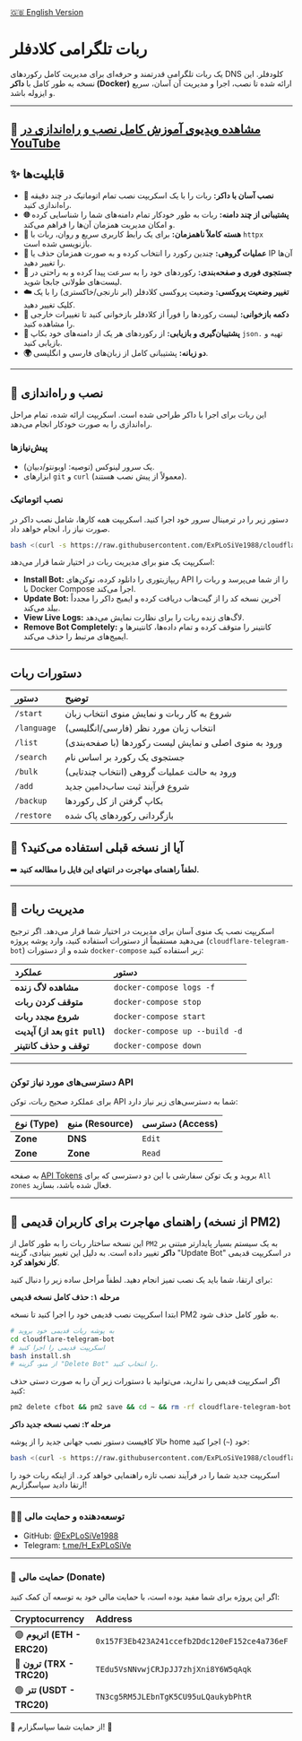 <!-- English README link -->
<div align="left">
  <a href="README.md">🇬🇧 English Version</a>
</div>

# ربات تلگرامی کلادفلر
یک ربات تلگرامی قدرتمند و حرفه‌ای برای مدیریت کامل رکوردهای DNS کلودفلر. این نسخه به طور کامل با **داکر (Docker)** ارائه شده تا نصب، اجرا و مدیریت آن آسان، سریع و ایزوله باشد.

---
🎥 [مشاهده ویدیوی آموزش کامل نصب و راه‌اندازی در YouTube](https://www.youtube.com/watch?v=OOQ9rtHqeFQ)
---

## ✨ قابلیت‌ها
*   **🐳 نصب آسان با داکر:** ربات را با یک اسکریپت نصب تمام اتوماتیک در چند دقیقه راه‌اندازی کنید.
*   **🌐 پشتیبانی از چند دامنه:** ربات به طور خودکار تمام دامنه‌های شما را شناسایی کرده و امکان مدیریت همزمان آن‌ها را فراهم می‌کند.
*   **🚀 هسته کاملاً ناهمزمان:** برای یک رابط کاربری سریع و روان، ربات با `httpx` بازنویسی شده است.
*   **👥 عملیات گروهی:** چندین رکورد را انتخاب کرده و به صورت همزمان حذف یا IP آن‌ها را تغییر دهید.
*   **🔎 جستجوی فوری و صفحه‌بندی:** رکوردهای خود را به سرعت پیدا کرده و به راحتی در لیست‌های طولانی جابجا شوید.
*   **☁️ تغییر وضعیت پروکسی:** وضعیت پروکسی کلادفلر (ابر نارنجی/خاکستری) را با یک کلیک تغییر دهید.
*   **🔄 دکمه بازخوانی:** لیست رکوردها را فوراً از کلادفلر بازخوانی کنید تا تغییرات خارجی را مشاهده کنید.
*   **💾 پشتیبان‌گیری و بازیابی:** از رکوردهای هر یک از دامنه‌های خود بکاپ `json.` تهیه و بازیابی کنید.
*   **🌍 دو زبانه:** پشتیبانی کامل از زبان‌های فارسی و انگلیسی.

---

## 🚀 نصب و راه‌اندازی

این ربات برای اجرا با داکر طراحی شده است. اسکریپت ارائه شده، تمام مراحل راه‌اندازی را به صورت خودکار انجام می‌دهد.

### پیش‌نیازها
*   یک سرور لینوکس (توصیه: اوبونتو/دبیان).
*   ابزارهای `git` و `curl` (معمولاً از پیش نصب هستند).

### نصب اتوماتیک
دستور زیر را در ترمینال سرور خود اجرا کنید. اسکریپت همه کارها، شامل نصب داکر در صورت نیاز را، انجام خواهد داد.
```bash
bash <(curl -s https://raw.githubusercontent.com/ExPLoSiVe1988/cloudflare-telegram-bot/main/install.sh)
```
اسکریپت یک منو برای مدیریت ربات در اختیار شما قرار می‌دهد:
*   **Install Bot:** ریپازیتوری را دانلود کرده، توکن‌های API را از شما می‌پرسد و ربات را با Docker Compose اجرا می‌کند.
*   **Update Bot:** آخرین نسخه کد را از گیت‌هاب دریافت کرده و ایمیج داکر را مجدداً بیلد می‌کند.
*   **View Live Logs:** لاگ‌های زنده ربات را برای نظارت نمایش می‌دهد.
*   **Remove Bot Completely:** کانتینر را متوقف کرده و تمام داده‌ها، کانتینرها و ایمیج‌های مرتبط را حذف می‌کند.

---
## دستورات ربات
| دستور | توضیح |
|:---|:---|
| `/start` | شروع به کار ربات و نمایش منوی انتخاب زبان |
| `/language` | انتخاب زبان مورد نظر (فارسی/انگلیسی) |
| `/list` | ورود به منوی اصلی و نمایش لیست رکوردها (با صفحه‌بندی) |
| `/search`| جستجوی یک رکورد بر اساس نام |
| `/bulk` | ورود به حالت عملیات گروهی (انتخاب چندتایی) |
| `/add` | شروع فرآیند ثبت ساب‌دامین جدید |
| `/backup` | بکاپ گرفتن از کل رکوردها |
| `/restore`| بازگردانی رکوردهای پاک شده |

## 🔄 آیا از نسخه قبلی استفاده می‌کنید؟

➡️ **لطفاً راهنمای مهاجرت در انتهای این فایل را مطالعه کنید.**

---

## 🤖 مدیریت ربات

اسکریپت نصب یک منوی آسان برای مدیریت در اختیار شما قرار می‌دهد. اگر ترجیح می‌دهید مستقیماً از دستورات استفاده کنید، وارد پوشه پروژه (`cloudflare-telegram-bot`) شده و از دستورات `docker-compose` زیر استفاده کنید:

| عملکرد | دستور |
| :--- | :--- |
| **مشاهده لاگ زنده** | `docker-compose logs -f` |
| **متوقف کردن ربات** | `docker-compose stop` |
| **شروع مجدد ربات** | `docker-compose start` |
| **آپدیت (بعد از `git pull`)** | `docker-compose up --build -d` |
| **توقف و حذف کانتینر** | `docker-compose down` |

---

### دسترسی‌های مورد نیاز توکن API
برای عملکرد صحیح ربات، توکن API شما به دسترسی‌های زیر نیاز دارد:

| نوع (Type) | منبع (Resource) | دسترسی (Access) |
| :--- | :--- | :--- |
| **Zone** | **DNS** | `Edit` |
| **Zone** | **Zone** | `Read` |

به صفحه [API Tokens](https://dash.cloudflare.com/profile/api-tokens) بروید و یک توکن سفارشی با این دو دسترسی که برای `All zones` فعال شده باشد، بسازید.

---

## 🔄 راهنمای مهاجرت برای کاربران قدیمی (از نسخه PM2)

این نسخه ساختار ربات را به طور کامل از `PM2` به یک سیستم بسیار پایدارتر مبتنی بر **داکر** تغییر داده است. به دلیل این تغییر بنیادی، گزینه "Update Bot" در اسکریپت قدیمی **کار نخواهد کرد**.

برای ارتقا، شما باید یک نصب تمیز انجام دهید. لطفاً مراحل ساده زیر را دنبال کنید:

**مرحله ۱: حذف کامل نسخه قدیمی**

ابتدا اسکریپت نصب قدیمی خود را اجرا کنید تا نسخه PM2 به طور کامل حذف شود.
```bash
# به پوشه ربات قدیمی خود بروید
cd cloudflare-telegram-bot 
# اسکریپت قدیمی را اجرا کنید
bash install.sh
# از منو، گزینه "Delete Bot" را انتخاب کنید.
```
اگر اسکریپت قدیمی را ندارید، می‌توانید با دستورات زیر آن را به صورت دستی حذف کنید:
```bash
pm2 delete cfbot && pm2 save && cd ~ && rm -rf cloudflare-telegram-bot
```

**مرحله ۲: نصب نسخه جدید داکر**

حالا کافیست دستور نصب جهانی جدید را از پوشه home خود (`~`) اجرا کنید:
```bash
bash <(curl -s https://raw.githubusercontent.com/ExPLoSiVe1988/cloudflare-telegram-bot/main/install.sh)
```
اسکریپت جدید شما را در فرآیند نصب تازه راهنمایی خواهد کرد. از اینکه ربات خود را ارتقا دادید سپاسگزاریم!

---
### 👨‍💻 توسعه‌دهنده و حمایت مالی
*   GitHub: [@ExPLoSiVe1988](https://github.com/ExPLoSiVe1988)
*   Telegram: [t.me/H_ExPLoSiVe](https://t.me/H_ExPLoSiVe)
---

### 💖 حمایت مالی (Donate)
اگر این پروژه برای شما مفید بوده است، با حمایت مالی خود به توسعه آن کمک کنید:

| Cryptocurrency | Address |
|:---|:---|
| 🟣 **اتریوم (ETH - ERC20)** | `0x157F3Eb423A241ccefb2Ddc120eF152ce4a736eF` |
| 🔵 **ترون (TRX - TRC20)** | `TEdu5VsNNvwjCRJpJJ7zhjXni8Y6W5qAqk` |
| 🟢 **تتر (USDT - TRC20)** | `TN3cg5RM5JLEbnTgK5CU95uLQaukybPhtR` |

🙏 از حمایت شما سپاسگزارم! 🚀
